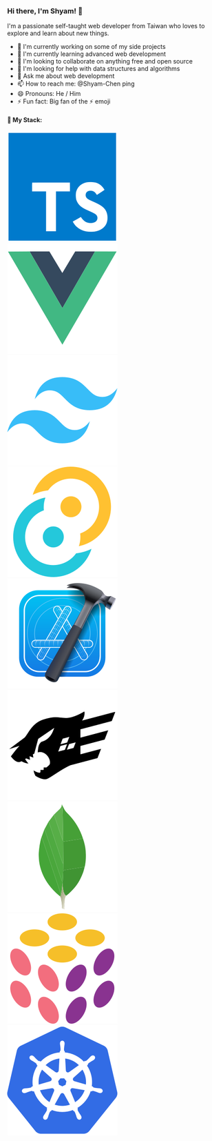### Hi there, I'm Shyam! 👋

I'm a passionate self-taught web developer from Taiwan who loves to explore and learn about new things.

- 🔭 I'm currently working on some of my side projects
- 🌱 I'm currently learning advanced web development
- 👯 I'm looking to collaborate on anything free and open source
- 🤔 I'm looking for help with data structures and algorithms
- 💬 Ask me about web development
- 📫 How to reach me: @Shyam-Chen ping
- 😄 Pronouns: He / Him
- ⚡ Fun fact: Big fan of the ⚡ emoji

#### 🚀 My Stack:

<span>
  <a href="https://www.typescriptlang.org/" target="_blank" rel="noopener noreferrer">
    <picture>
      <img src="./devicon--typescript.svg" />
    </picture>
  </a>

  <a href="https://vuejs.org/" target="_blank" rel="noopener noreferrer">
    <picture>
      <img src="./devicon--vuejs.svg" />
    </picture>
  </a>

  <a href="https://tailwindcss.com/" target="_blank" rel="noopener noreferrer">
    <picture>
      <img src="./devicon--tailwindcss.svg" />
    </picture>
  </a>

  <a href="https://tauri.app/" target="_blank" rel="noopener noreferrer">
    <picture>
      <img src="./devicon--tauri.svg" />
    </picture>
  </a>

  <a href="https://developer.apple.com/xcode/" target="_blank" rel="noopener noreferrer">
    <picture>
      <img src="./devicon--xcode.svg" />
    </picture>
  </a>

  <a href="https://fastify.dev/" target="_blank" rel="noopener noreferrer">
    <picture>
      <source media="(prefers-color-scheme: dark)" srcset="./devicon--fastify-dark.svg" />
      <source media="(prefers-color-scheme: light)" srcset="./devicon--fastify-light.svg" />
      <img src="./devicon--fastify.svg" />
    </picture>
  </a>

  <a href="https://www.mongodb.com/" target="_blank" rel="noopener noreferrer">
    <picture>
      <img src="./devicon--mongodb.svg" />
    </picture>
  </a>

  <a href="https://www.pulumi.com/" target="_blank" rel="noopener noreferrer">
    <picture>
      <img src="./devicon--pulumi.svg" />
    </picture>
  </a>

  <a href="https://kubernetes.io/" target="_blank" rel="noopener noreferrer">
    <picture>
      <img src="./devicon--kubernetes.svg" />
    </picture>
  </a>
</span>

